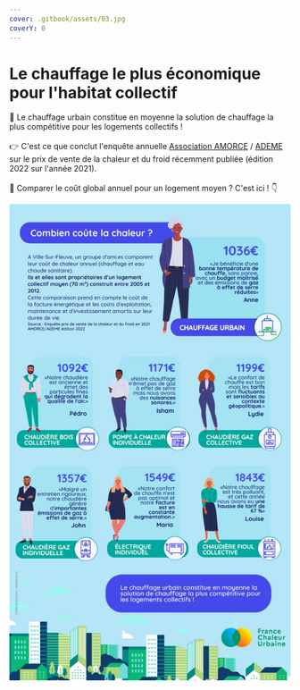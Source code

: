 ```yaml
---
cover: .gitbook/assets/03.jpg
coverY: 0
---
```


# Le chauffage le plus économique pour l'habitat collectif

💸 Le chauffage urbain constitue en moyenne la solution de chauffage la plus compétitive pour les logements collectifs !\
\
👉 C'est ce que conclut l'enquête annuelle [Association AMORCE](https://www.linkedin.com/company/association-amorce/) / [ADEME](https://www.linkedin.com/company/ademe/) sur le prix de vente de la chaleur et du froid récemment publiée (édition 2022 sur l'année 2021).\
\
🔎 Comparer le coût global annuel pour un logement moyen ? C'est ici ! 👇

![](<.gitbook/assets/prix (1).jpg>)
